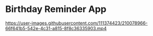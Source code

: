 <h1>Birthday Reminder App</h1>


https://user-images.githubusercontent.com/111374423/210078966-66f641b5-542e-4c31-a815-8f8c36335903.mp4
